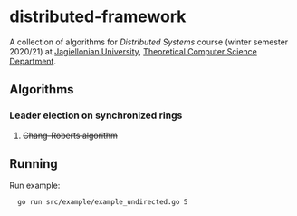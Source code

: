 # distributed-framework
A collection of algorithms for _Distributed Systems_ course (winter semester 2020/21) at [Jagiellonian University](https://uj.edu.pl), [Theoretical Computer Science Department](https://tcs.uj.edu.pl).

## Algorithms

### Leader election on synchronized rings
1. ~~Chang-Roberts algorithm~~

## Running

Run example:
```bash
  go run src/example/example_undirected.go 5
```
